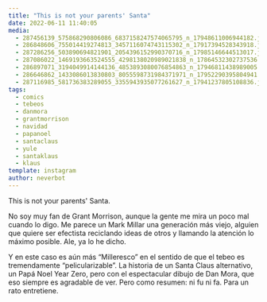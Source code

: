 ```yaml
---
title: "This is not your parents' Santa"
date: 2022-06-11 11:40:05
media: 
  - 287456139_575868290806086_6837158247574065795_n_17948611006944182.jpg
  - 286848606_755014419274813_3457116074743115302_n_17917394528343918.jpg
  - 287286256_503890694821901_2054396152990370716_n_17985146644513017.jpg
  - 287086022_1469193663524555_4298138020989021838_n_17864532302737536.jpg
  - 286897071_3194049914144136_4853893080076854863_n_17946811438989005.jpg
  - 286646862_1433086013830803_8055598731984371971_n_17952290395804941.jpg
  - 287116985_581736383289055_3355943935077261627_n_17941237805108836.jpg
tags: 
  - comics
  - tebeos
  - danmora
  - grantmorrison
  - navidad
  - papanoel
  - santaclaus
  - yule
  - santaklaus
  - klaus
template: instagram
author: neverbot
---
```


This is not your parents' Santa. 

No soy muy fan de Grant Morrison, aunque la gente me mira un poco mal cuando lo digo. Me parece un Mark Millar una generación más viejo, alguien que quiere ser efectista reciclando ideas de otros y llamando la atención lo máximo posible. Ale, ya lo he dicho. 

Y en este caso es aún más “Milleresco” en el sentido de que el tebeo es tremendamente “pelicularizable”. La historia de un Santa Claus alternativo, un Papá Noel Year Zero, pero con el espectacular dibujo de Dan Mora, que eso siempre es agradable de ver. Pero como resumen: ni fu ni fa. Para un rato entretiene. 
